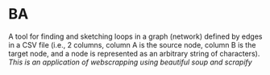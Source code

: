# BA
A tool for finding and sketching loops in a graph (network) defined by edges in a CSV file (i.e., 2 columns, column A is the source node, column B is the target node, and a node is represented as an arbitrary string of characters).
<i>This is an application of webscrapping using beautiful soup and scrapify</i>
